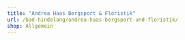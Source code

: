 ```yaml
---
title: "Andrea Haas Bergsport & Floristik"
url: /bad-hindelang/andrea-haas-bergsport-und-floristik/
shop: Allgemein
---
```

